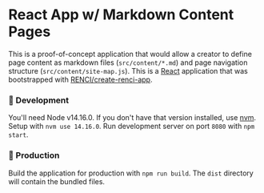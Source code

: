# React App w/ Markdown Content Pages

This is a proof-of-concept application that would allow a creator to define page content as markdown files (`src/content/*.md`) and page navigation structure (`src/content/site-map.js`).
This is a [React](https://reactjs.org/) application that was bootstrapped with [RENCI/create-renci-app](https://github.com/RENCI/create-renci-app).

### 🚧 Development

You'll need Node v14.16.0. If you don't have that version installed, use [nvm](https://github.com/nvm-sh/nvm). Setup with `nvm use 14.16.0`. Run development server on port `8080` with `npm start`.

### 🎁 Production

Build the application for production with `npm run build`. The `dist` directory will contain the bundled files.

